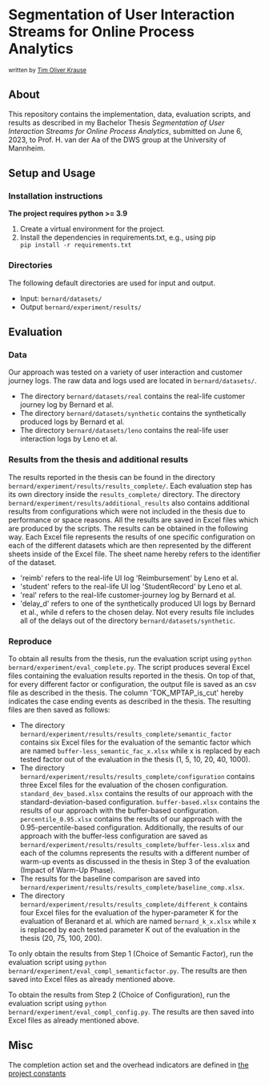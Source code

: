 # Segmentation of User Interaction Streams for Online Process Analytics

<sub>
written by <a href="mailto:tim.krause@students.uni-mannheim.de">Tim Oliver Krause</a><br />
</sub>

## About
This repository contains the implementation, data, evaluation scripts, and results as described in my Bachelor Thesis <i>Segmentation of User Interaction Streams for Online Process Analytics</i>, submitted on June 6, 2023, to Prof. H. van der Aa of the DWS group at the University of Mannheim.

## Setup and Usage

### Installation instructions
**The project requires python >= 3.9**

1. Create a virtual environment for the project.
2. Install the dependencies in requirements.txt, e.g., using pip <code> pip install -r requirements.txt </code>

### Directories
The following default directories are used for input and output.

* Input: <code>bernard/datasets/</code>
* Output <code>bernard/experiment/results/</code>

## Evaluation
### Data
Our approach was tested on a variety of user interaction and customer journey logs. The raw data and logs used are located in <code>bernard/datasets/</code>.

* The directory <code>bernard/datasets/real</code> contains the real-life customer journey log by Bernard et al.
* The directory <code>bernard/datasets/synthetic</code> contains the synthetically produced logs by Bernard et al.
* The directory <code>bernard/datasets/leno</code> contains the real-life user interaction logs by Leno et al.
### Results from the thesis and additional results
The results reported in the thesis can be found in the directory <code>bernard/experiment/results/results_complete/</code>. Each evaluation step has its own directory inside the <code>results_complete/</code> directory. The directory <code>bernard/experiment/results/additional_results</code> also contains additional results from configurations which were not included in the thesis due to performance or space reasons. All the results are saved in Excel files which are produced by the scripts. The results can be obtained in the following way. Each Excel file represents the results of one specific configuration on each of the different datasets which are then represented by the different sheets inside of the Excel file. The sheet name hereby refers to the identifier of the dataset.
* 'reimb' refers to the real-life UI log 'Reimbursement' by Leno et al.
* 'student' refers to the real-life UI log 'StudentRecord' by Leno et al.
* 'real' refers to the real-life customer-journey log by Bernard et al.
* 'delay_d' refers to one of the synthetically produced UI logs by Bernard et al., while d refers to the chosen delay. Not every results file includes all of the delays out of the directory <code>bernard/datasets/synthetic</code>.

### Reproduce
To obtain all results from the thesis, run the evaluation script using <code>python bernard/experiment/eval_complete.py</code>. The script produces several Excel files containing the evaluation results reported in the thesis. On top of that, for every different factor or configuration, the output file is saved as an csv file as described in the thesis. The column 'TOK_MPTAP_is_cut' hereby indicates the case ending events as described in the thesis. The resulting files are then saved as follows:
* The directory <code>bernard/experiment/results/results_complete/semantic_factor</code> contains six Excel files for the evaluation of the semantic factor which are named <code>buffer-less_semantic_fac_x.xlsx</code> while x is replaced by each tested factor out of the evaluation in the thesis (1, 5, 10, 20, 40, 1000).
* The directory <code>bernard/experiment/results/results_complete/configuration</code> contains three Excel files for the evaluation of the chosen configuration. <code>standard_dev_based.xlsx</code> contains the results of our approach with the standard-deviation-based configuration. <code>buffer-based.xlsx</code> contains the results of our approach with the buffer-based configuration. <code>percentile_0.95.xlsx</code> contains the results of our approach with the 0.95-percentile-based configuration. Additionally, the results of our approach with the buffer-less configuration are saved as <code>bernard/experiment/results/results_complete/buffer-less.xlsx</code> and each of the columns represents the results with a different number of warm-up events as discussed in the thesis in Step 3 of the evaluation (Impact of Warm-Up Phase).
* The results for the baseline comparison are saved into <code>bernard/experiment/results/results_complete/baseline_comp.xlsx</code>.
* The directory <code>bernard/experiment/results/results_complete/different_k</code> contains four Excel files for the evaluation of the hyper-parameter K for the evaluation of Beranard et al. which are named <code>bernard_k_x.xlsx</code> while x is replaced by each tested parameter K out of the evaluation in the thesis (20, 75, 100, 200).

To only obtain the results from Step 1 (Choice of Semantic Factor), run the evaluation script using <code>python bernard/experiment/eval_compl_semanticfactor.py</code>. The results are then saved into Excel files as already mentioned above.

To obtain the results from Step 2 (Choice of Configuration), run the evaluation script using <code>python bernard/experiment/eval_compl_config.py</code>. The results are then saved into Excel files as already mentioned above.

## Misc
The completion action set and the overhead indicators are defined in [the project constants](https://gitlab.uni-mannheim.de/processanalytics/task-recognition-from-event-stream/-/blob/main/const.py)
